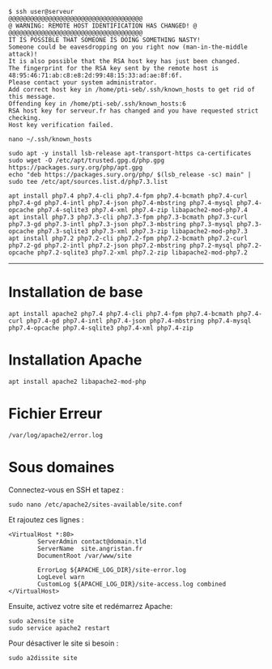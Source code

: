 ```shell
$ ssh user@serveur
@@@@@@@@@@@@@@@@@@@@@@@@@@@@@@@@@@@@@
@ WARNING: REMOTE HOST IDENTIFICATION HAS CHANGED! @
@@@@@@@@@@@@@@@@@@@@@@@@@@@@@@@@@@@@@
IT IS POSSIBLE THAT SOMEONE IS DOING SOMETHING NASTY!
Someone could be eavesdropping on you right now (man-in-the-middle attack)!
It is also possible that the RSA host key has just been changed.
The fingerprint for the RSA key sent by the remote host is
48:95:46:71:ab:c8:e8:2d:99:48:15:33:ad:ae:8f:6f.
Please contact your system administrator.
Add correct host key in /home/pti-seb/.ssh/known_hosts to get rid of this message.
Offending key in /home/pti-seb/.ssh/known_hosts:6
RSA host key for serveur.fr has changed and you have requested strict checking.
Host key verification failed.
```

```shell
nano ~/.ssh/known_hosts
```
```shell
sudo apt -y install lsb-release apt-transport-https ca-certificates
sudo wget -O /etc/apt/trusted.gpg.d/php.gpg https://packages.sury.org/php/apt.gpg
echo "deb https://packages.sury.org/php/ $(lsb_release -sc) main" | sudo tee /etc/apt/sources.list.d/php7.3.list
```
```shell
apt install php7.4 php7.4-cli php7.4-fpm php7.4-bcmath php7.4-curl php7.4-gd php7.4-intl php7.4-json php7.4-mbstring php7.4-mysql php7.4-opcache php7.4-sqlite3 php7.4-xml php7.4-zip libapache2-mod-php7.4
apt install php7.3 php7.3-cli php7.3-fpm php7.3-bcmath php7.3-curl php7.3-gd php7.3-intl php7.3-json php7.3-mbstring php7.3-mysql php7.3-opcache php7.3-sqlite3 php7.3-xml php7.3-zip libapache2-mod-php7.3
apt install php7.2 php7.2-cli php7.2-fpm php7.2-bcmath php7.2-curl php7.2-gd php7.2-intl php7.2-json php7.2-mbstring php7.2-mysql php7.2-opcache php7.2-sqlite3 php7.2-xml php7.2-zip libapache2-mod-php7.2
```
---------------------------------------------------
# Installation de base
```shell
apt install apache2 php7.4 php7.4-cli php7.4-fpm php7.4-bcmath php7.4-curl php7.4-gd php7.4-intl php7.4-json php7.4-mbstring php7.4-mysql php7.4-opcache php7.4-sqlite3 php7.4-xml php7.4-zip
```
# Installation Apache
```shell
apt install apache2 libapache2-mod-php
```
# Fichier Erreur
```shell
/var/log/apache2/error.log
```
# Sous domaines
Connectez-vous en SSH et tapez :
```shell
sudo nano /etc/apache2/sites-available/site.conf
```
Et rajoutez ces lignes  :
```shell
<VirtualHost *:80>
        ServerAdmin contact@domain.tld
        ServerName  site.angristan.fr
        DocumentRoot /var/www/site

        ErrorLog ${APACHE_LOG_DIR}/site-error.log
        LogLevel warn
        CustomLog ${APACHE_LOG_DIR}/site-access.log combined
</VirtualHost>
```
Ensuite, activez votre site et redémarrez Apache:
```shell
sudo a2ensite site
sudo service apache2 restart
```
Pour désactiver le site si besoin :
```shell
sudo a2dissite site
```
